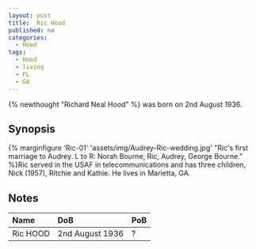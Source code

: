 ```yaml
---
layout: post
title:  Ric Hood
published: no
categories: 
  - Hood
tags:
  - Hood
  - living
  - FL
  - GA
---
```

{% newthought "Richard Neal Hood" %} was born on 2nd August 1936.
<!--more-->

## Synopsis
{% marginfigure 'Ric-01' 'assets/img/Audrey-Ric-wedding.jpg' "Ric's first marriage to Audrey. L to R: Norah Bourne, Ric, Audrey, George Bourne."  %}Ric served in the USAF in telecommunications and has three children, Nick (1957), Ritchie and Kathie. He lives in Marietta, GA.

## Notes

Name|DoB|PoB
:---|:--|:--
Ric HOOD|2nd August 1936|?|
